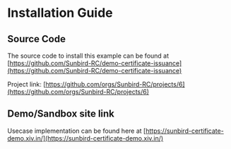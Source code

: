 # Installation Guide

## Source Code

The source code to install this example can be found at [https://github.com/Sunbird-RC/demo-certificate-issuance](https://github.com/Sunbird-RC/demo-certificate-issuance)

Project link: [https://github.com/orgs/Sunbird-RC/projects/6](https://github.com/orgs/Sunbird-RC/projects/6)

## Demo/Sandbox site link

Usecase implementation can be found here at [https://sunbird-certificate-demo.xiv.in/](https://sunbird-certificate-demo.xiv.in/)

